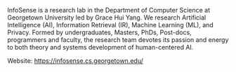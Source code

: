 InfoSense is a research lab in the Department of Computer Science at Georgetown University led by Grace Hui Yang. We research Artificial Intelligence (AI), Information Retrieval (IR), Machine Learning (ML), and Privacy. Formed by undergraduates, Masters, PhDs, Post-docs, programmers and faculty, the research team devotes its passion and energy to both theory and systems development of human-centered AI.

Website: https://infosense.cs.georgetown.edu/
